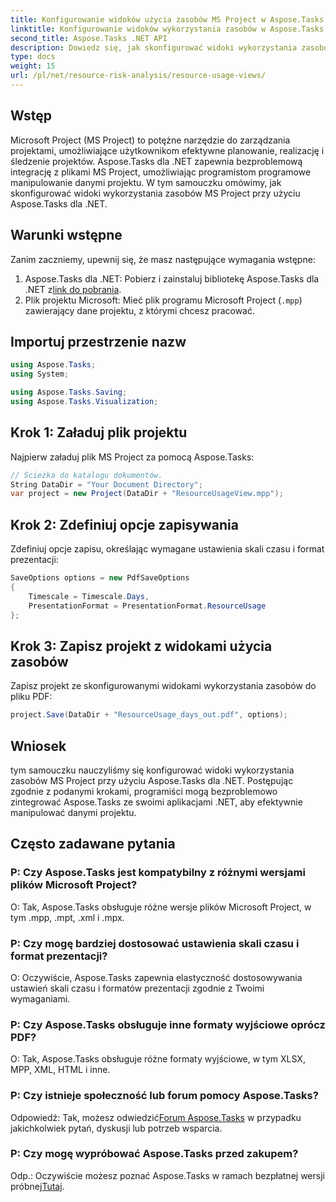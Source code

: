 ```yaml
---
title: Konfigurowanie widoków użycia zasobów MS Project w Aspose.Tasks
linktitle: Konfigurowanie widoków wykorzystania zasobów w Aspose.Tasks
second_title: Aspose.Tasks .NET API
description: Dowiedz się, jak skonfigurować widoki wykorzystania zasobów MS Project przy użyciu Aspose.Tasks dla .NET. Przewodnik krok po kroku z dołączonymi przykładami kodu.
type: docs
weight: 15
url: /pl/net/resource-risk-analysis/resource-usage-views/
---
```

## Wstęp
Microsoft Project (MS Project) to potężne narzędzie do zarządzania projektami, umożliwiające użytkownikom efektywne planowanie, realizację i śledzenie projektów. Aspose.Tasks dla .NET zapewnia bezproblemową integrację z plikami MS Project, umożliwiając programistom programowe manipulowanie danymi projektu. W tym samouczku omówimy, jak skonfigurować widoki wykorzystania zasobów MS Project przy użyciu Aspose.Tasks dla .NET.
## Warunki wstępne
Zanim zaczniemy, upewnij się, że masz następujące wymagania wstępne:
1.  Aspose.Tasks dla .NET: Pobierz i zainstaluj bibliotekę Aspose.Tasks dla .NET z[link do pobrania](https://releases.aspose.com/tasks/net/).
2. Plik projektu Microsoft: Mieć plik programu Microsoft Project (`.mpp`) zawierający dane projektu, z którymi chcesz pracować.

## Importuj przestrzenie nazw
```csharp
using Aspose.Tasks;
using System;

using Aspose.Tasks.Saving;
using Aspose.Tasks.Visualization;
```
## Krok 1: Załaduj plik projektu
Najpierw załaduj plik MS Project za pomocą Aspose.Tasks:
```csharp
// Ścieżka do katalogu dokumentów.
String DataDir = "Your Document Directory";
var project = new Project(DataDir + "ResourceUsageView.mpp");
```
## Krok 2: Zdefiniuj opcje zapisywania
Zdefiniuj opcje zapisu, określając wymagane ustawienia skali czasu i format prezentacji:
```csharp
SaveOptions options = new PdfSaveOptions
{
    Timescale = Timescale.Days,
    PresentationFormat = PresentationFormat.ResourceUsage
};
```
## Krok 3: Zapisz projekt z widokami użycia zasobów
Zapisz projekt ze skonfigurowanymi widokami wykorzystania zasobów do pliku PDF:
```csharp
project.Save(DataDir + "ResourceUsage_days_out.pdf", options);
```

## Wniosek
tym samouczku nauczyliśmy się konfigurować widoki wykorzystania zasobów MS Project przy użyciu Aspose.Tasks dla .NET. Postępując zgodnie z podanymi krokami, programiści mogą bezproblemowo zintegrować Aspose.Tasks ze swoimi aplikacjami .NET, aby efektywnie manipulować danymi projektu.

## Często zadawane pytania
### P: Czy Aspose.Tasks jest kompatybilny z różnymi wersjami plików Microsoft Project?
O: Tak, Aspose.Tasks obsługuje różne wersje plików Microsoft Project, w tym .mpp, .mpt, .xml i .mpx.
### P: Czy mogę bardziej dostosować ustawienia skali czasu i format prezentacji?
O: Oczywiście, Aspose.Tasks zapewnia elastyczność dostosowywania ustawień skali czasu i formatów prezentacji zgodnie z Twoimi wymaganiami.
### P: Czy Aspose.Tasks obsługuje inne formaty wyjściowe oprócz PDF?
O: Tak, Aspose.Tasks obsługuje różne formaty wyjściowe, w tym XLSX, MPP, XML, HTML i inne.
### P: Czy istnieje społeczność lub forum pomocy Aspose.Tasks?
 Odpowiedź: Tak, możesz odwiedzić[Forum Aspose.Tasks](https://forum.aspose.com/c/tasks/15) w przypadku jakichkolwiek pytań, dyskusji lub potrzeb wsparcia.
### P: Czy mogę wypróbować Aspose.Tasks przed zakupem?
 Odp.: Oczywiście możesz poznać Aspose.Tasks w ramach bezpłatnej wersji próbnej[Tutaj](https://releases.aspose.com/).